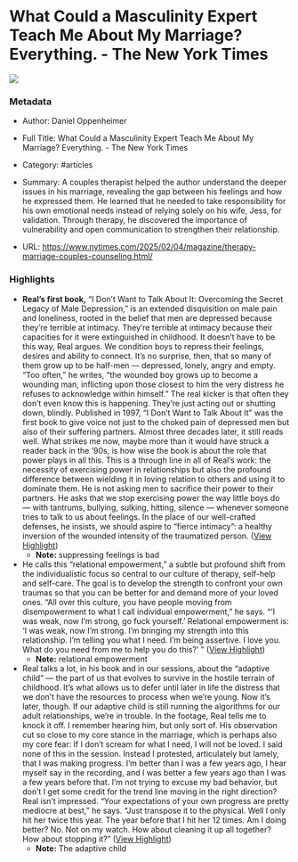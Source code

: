 # What Could a Masculinity Expert Teach Me About My Marriage? Everything. - The New York Times

![](https://static01.nyt.com/images/2025/02/09/magazine/09mag-real-homepage/09mag-real-homepage-facebookJumbo-v2.jpg)

### Metadata

- Author: Daniel Oppenheimer
- Full Title: What Could a Masculinity Expert Teach Me About My Marriage? Everything. - The New York Times
- Category: #articles

- Summary: A couples therapist helped the author understand the deeper issues in his marriage, revealing the gap between his feelings and how he expressed them. He learned that he needed to take responsibility for his own emotional needs instead of relying solely on his wife, Jess, for validation. Through therapy, he discovered the importance of vulnerability and open communication to strengthen their relationship. 

- URL: https://www.nytimes.com/2025/02/04/magazine/therapy-marriage-couples-counseling.html/

### Highlights

- **Real’s first book,** “I Don’t Want to Talk About It: Overcoming the Secret Legacy of Male Depression,” is an extended disquisition on male pain and loneliness, rooted in the belief that men are depressed because they’re terrible at intimacy. They’re terrible at intimacy because their capacities for it were extinguished in childhood.
  It doesn’t have to be this way, Real argues. We condition boys to repress their feelings, desires and ability to connect. It’s no surprise, then, that so many of them grow up to be half-men — depressed, lonely, angry and empty. “Too often,” he writes, “the wounded boy grows up to become a wounding man, inflicting upon those closest to him the very distress he refuses to acknowledge within himself.” The real kicker is that often they don’t even know this is happening. They’re just acting out or shutting down, blindly.
  Published in 1997, “I Don’t Want to Talk About It” was the first book to give voice not just to the choked pain of depressed men but also of their suffering partners. Almost three decades later, it still reads well. What strikes me now, maybe more than it would have struck a reader back in the ’90s, is how wise the book is about the role that power plays in all this. This is a through line in all of Real’s work: the necessity of exercising power in relationships but also the profound difference between wielding it in loving relation to others and using it to dominate them. He is not asking men to sacrifice their power to their partners. He asks that we stop exercising power the way little boys do — with tantrums, bullying, sulking, hitting, silence — whenever someone tries to talk to us about feelings. In the place of our well-crafted defenses, he insists, we should aspire to “fierce intimacy”: a healthy inversion of the wounded intensity of the traumatized person. ([View Highlight](https://read.readwise.io/read/01jm0gqfc826jns8wg0wskcwe5))
    - **Note:** suppressing feelings is bad
- He calls this “relational empowerment,” a subtle but profound shift from the individualistic focus so central to our culture of therapy, self-help and self-care. The goal is to develop the strength to confront your own traumas so that you can be better for and demand more of your loved ones. “All over this culture, you have people moving from disempowerment to what I call individual empowerment,” he says. “‘I was weak, now I’m strong, go fuck yourself.’ Relational empowerment is: ‘I was weak, now I’m strong. I’m bringing my strength into this relationship. I’m telling you what I need. I’m being assertive. I love you. What do you need from me to help you do this?’ ” ([View Highlight](https://read.readwise.io/read/01jm0gv1dw2jg46zerzh8ahkvs))
    - **Note:** relational empowerment
- Real talks a lot, in his book and in our sessions, about the “adaptive child” — the part of us that evolves to survive in the hostile terrain of childhood. It’s what allows us to defer until later in life the distress that we don’t have the resources to process when we’re young. Now it’s later, though. If our adaptive child is still running the algorithms for our adult relationships, we’re in trouble.
  In the footage, Real tells me to knock it off. I remember hearing him, but only sort of. His observation cut so close to my core stance in the marriage, which is perhaps also my core fear: If I don’t scream for what I need, I will not be loved. I said none of this in the session. Instead I protested, articulately but lamely, that I was making progress. I’m better than I was a few years ago, I hear myself say in the recording, and I was better a few years ago than I was a few years before that. I’m not trying to excuse my bad behavior, but don’t I get some credit for the trend line moving in the right direction?
  Real isn’t impressed.
  “Your expectations of your own progress are pretty mediocre at best,” he says. “Just transpose it to the physical. Well I only hit her twice this year. The year before that I hit her 12 times. Am I doing better? No. Not on my watch. How about cleaning it up all together? How about stopping it?” ([View Highlight](https://read.readwise.io/read/01jm0kf1bjeqet9gbek8qgp539))
    - **Note:** The adaptive child

